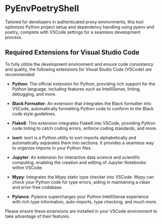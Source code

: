 # PyEnvPoetryShell
Tailored for developers in authenticated proxy environments, this tool optimizes Python project setup and dependency handling using pyenv and poetry, complete with VSCode settings for a seamless development process.

## Required Extensions for Visual Studio Code

To fully utilize the development environment and ensure code consistency and quality, the following extensions for Visual Studio Code (VSCode) are recommended:

- **Python**: The official extension for Python, providing rich support for the Python language, including features such as IntelliSense, linting, debugging, and more.

- **Black Formatter**: An extension that integrates the Black formatter into VSCode, automatically formatting Python code to conform to the Black code style guidelines.

- **Flake8**: This extension integrates Flake8 into VSCode, providing Python code linting to catch coding errors, enforce coding standards, and more.

- **isort**: isort is a Python utility to sort imports alphabetically and automatically separates them into sections. It provides a seamless way to organize imports in your Python files.

- **Jupyter**: An extension for interactive data science and scientific computing, enabling the creation and editing of Jupyter Notebooks within VSCode.

- **Mypy**: Integrates the Mypy static type checker into VSCode. Mypy can check your Python code for type errors, aiding in maintaining a clean and error-free codebase.

- **Pylance**: Pylance supercharges your Python IntelliSense experience with rich type information, auto-imports, type checking, and much more.

Please ensure these extensions are installed in your VSCode environment to take advantage of their features.
